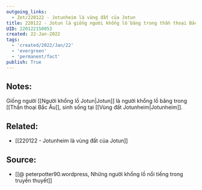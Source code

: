 ```yaml
---
outgoing_links:
  - Zet/220122 - Jotunheim là vùng đất của Jotun
title: 220122 - Jotun là giống người khổng lồ băng trong thần thoại Bắc Âu
UID: 220122150053
created: 22-Jan-2022
tags:
  - 'created/2022/Jan/22'
  - 'evergreen'
  - 'permanent/fact'
publish: True
---
```

## Notes:
Giống người [[Người khổng lồ Jotun|Jotun]] là người khổng lồ băng trong [[Thần thoại Bắc Âu]], sinh sống tại [[Vùng đất Jotunheim|Jotunheim]].

## Related:
- [[220122 - Jotunheim là vùng đất của Jotun]]

## Source:
- [[@ peterpotter90.wordpress, Những người khổng lồ nổi tiếng trong truyền thuyết]]


